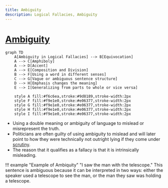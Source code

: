 ```yaml
---
title: Ambiguity
description: Logical Fallacies, Ambiguity
---
```


# [Ambiguity](https://en.wikipedia.org/wiki/Ambiguity)

```mermaid
graph TD
    A[Ambiguity in Logical Fallacies] --> B[Equivocation]
    A --> C[Amphiboly]
    A --> D[Accent]
    A --> E[Composition and Division]
    B --> F[Using a word in different senses]
    C --> G[Vague or ambiguous sentence structure]
    D --> H[Emphasis changes the meaning]
    E --> I[Generalizing from parts to whole or vice versa]

    style A fill:#f6c6ea,stroke:#9d8189,stroke-width:2px
    style F fill:#f9e1e0,stroke:#e06377,stroke-width:2px
    style G fill:#f9e1e0,stroke:#e06377,stroke-width:2px
    style H fill:#f9e1e0,stroke:#e06377,stroke-width:2px
    style I fill:#f9e1e0,stroke:#e06377,stroke-width:2px

```

- Using a double meaning or ambiguity of language to mislead or misrepresent the truth.
- Politicians are often guilty of using ambiguity to mislead and will later point to how they were technically not outright lying if they come under [scrutiny](https://en.wikipedia.org/wiki/Scrutiny). 
- The reason that it qualifies as a fallacy is that it is intrinsically misleading.

!!! example "Example of Ambiquity"
    "I saw the man with the telescope." This sentence is ambiguous because it can be interpreted in two ways: either the speaker used a telescope to see the man, or the man they saw was holding a telescope.